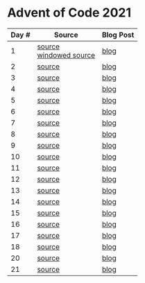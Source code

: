 # Advent of Code 2021

| Day # | Source | Blog Post |
| ----- | ------ | --------- |
| 1     | [source](src/advent_2021_clojure/day01.clj)<br>[windowed source](src/advent_2021_clojure/day01-windowed.clj) | [blog](docs/day01.md) |
| 2     | [source](src/advent_2021_clojure/day02.clj) | [blog](docs/day02.md) |
| 3     | [source](src/advent_2021_clojure/day03.clj) | [blog](docs/day03.md) |
| 4     | [source](src/advent_2021_clojure/day04.clj) | [blog](docs/day04.md) |
| 5     | [source](src/advent_2021_clojure/day05.clj) | [blog](docs/day05.md) |
| 6     | [source](src/advent_2021_clojure/day06.clj) | [blog](docs/day06.md) |
| 7     | [source](src/advent_2021_clojure/day07.clj) | [blog](docs/day07.md) |
| 8     | [source](src/advent_2021_clojure/day08.clj) | [blog](docs/day08.md) |
| 9     | [source](src/advent_2021_clojure/day09.clj) | [blog](docs/day09.md) |
| 10     | [source](src/advent_2021_clojure/day10.clj) | [blog](docs/day10.md) |
| 11     | [source](src/advent_2021_clojure/day11.clj) | [blog](docs/day11.md) |
| 12     | [source](src/advent_2021_clojure/day12.clj) | [blog](docs/day12.md) |
| 13     | [source](src/advent_2021_clojure/day13.clj) | [blog](docs/day13.md) |
| 14     | [source](src/advent_2021_clojure/day14.clj) | [blog](docs/day14.md) |
| 15     | [source](src/advent_2021_clojure/day15.clj) | [blog](docs/day15.md) |
| 16     | [source](src/advent_2021_clojure/day16.clj) | [blog](docs/day16.md) |
| 17     | [source](src/advent_2021_clojure/day17.clj) | [blog](docs/day17.md) |
| 18     | [source](src/advent_2021_clojure/day18.clj) | [blog](docs/day18.md) |
| 20     | [source](src/advent_2021_clojure/day20.clj) | [blog](docs/day20.md) |
| 21     | [source](src/advent_2021_clojure/day21.clj) | [blog](docs/day21.md) |
